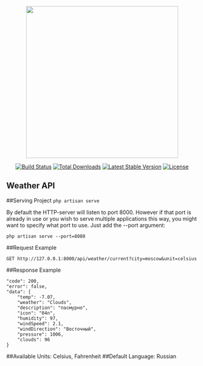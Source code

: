 <p align="center"><a href="https://laravel.com" target="_blank"><img src="https://raw.githubusercontent.com/laravel/art/master/logo-lockup/5%20SVG/2%20CMYK/1%20Full%20Color/laravel-logolockup-cmyk-red.svg" width="400"></a></p>

<p align="center">
<a href="https://travis-ci.org/laravel/framework"><img src="https://travis-ci.org/laravel/framework.svg" alt="Build Status"></a>
<a href="https://packagist.org/packages/laravel/framework"><img src="https://img.shields.io/packagist/dt/laravel/framework" alt="Total Downloads"></a>
<a href="https://packagist.org/packages/laravel/framework"><img src="https://img.shields.io/packagist/v/laravel/framework" alt="Latest Stable Version"></a>
<a href="https://packagist.org/packages/laravel/framework"><img src="https://img.shields.io/packagist/l/laravel/framework" alt="License"></a>
</p>

## Weather API
##Serving Project 
`php artisan serve`

By default the HTTP-server will listen to port 8000. However if that port is already in use or you wish to serve multiple applications this way, you might want to specify what port to use. Just add the --port argument:

`php artisan serve --port=8080`

##Request Example

`GET http://127.0.0.1:8000/api/weather/current?city=moscow&unit=celsius`

##Response Example

```json{
"code": 200,
"error": false,
"data": {
    "temp": -7.07,
    "weather": "Clouds",
    "description": "пасмурно",
    "icon": "04n",
    "humidity": 97,
    "windSpeed": 2.1,
    "windDirection": "Восточный",
    "pressure": 1006,
    "clouds": 96
}
```

##Available Units: Celsius, Fahrenheit
##Default Language: Russian
